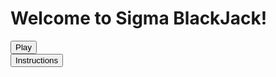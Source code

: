 <head>
  <link rel="stylesheet" href="assets/css/style.css" />
</head>
<body>
  <div class="container content-container">
    <h1 class="blackjack-title">Welcome to Sigma BlackJack!</h1>
    <div
        class="button-container2"
        style="display: flex; justify-content: center; flex-direction: column"
      >
        <a href="https://eros-code.github.io/sigma-blackjack/blackjack.html"><button class="Play">Play</button></a>
        <a href="https://eros-code.github.io/sigma-blackjack/instructions.html"><button class="instructions">Instructions</button></a>
    </div>
  </div>
</body>
